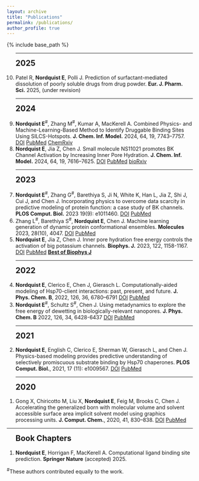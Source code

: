 ```yaml
---
layout: archive
title: "Publications"
permalink: /publications/
author_profile: true
---
```


{% include base_path %}


<!--- reverse ordered list in html, not an 'easy' way to do this in markdown without another package -->
<!---<br> --->
<ol reversed>

<!--<h2 style='margin-top:0'>Peer-reviewed Articles</h2>-->

<hr>
<h2 style='margin-top:0'>2025</h2>

<li>
Patel R, <b>Nordquist E</b>, Polli J. Prediction of surfactant-mediated dissolution of poorly soluble drugs from drug powder. <b>Eur. J. Pharm. Sci.</b> 2025, (under revision) 
<!-- <a href="x">x</a> -->
</li>

<hr>
<h2 style='margin-top:0'>2024</h2>

<li>
<b>Nordquist E</b><sup>#</sup>, Zhang M<sup>#</sup>, Kumar A, MacKerell A. Combined Physics- and Machine-Learning-Based Method to Identify Druggable Binding Sites Using SILCS-Hotspots. <b>J. Chem. Inf. Model.</b> 2024, 64, 19, 7743–7757. 
<a href="https://doi.org/10.1021/acs.jcim.4c01189">DOI</a>
<a href="https://pubmed.ncbi.nlm.nih.gov/39283165/">PubMed</a>
<a href="https://doi.org/10.26434/chemrxiv-2024-hrqq9-v2">ChemRxiv</a>
</li>

<li>
<b>Nordquist E</b>, Jia Z, Chen J. Small molecule NS11021 promotes BK Channel Activation by Increasing Inner Pore Hydration. <b>J. Chem. Inf. Model.</b> 2024, 64, 19, 7616–7625.  
<a href="https://doi.org/10.1021/acs.jcim.4c01012">DOI</a>
<a href="https://pubmed.ncbi.nlm.nih.gov/39264311/">PubMed</a>
<a href="https://doi.org/10.1101/2024.06.03.597166">bioRxiv</a>
</li>

<hr>
<h2 style='margin-top:0'>2023</h2>

<li>
<b>Nordquist E</b><sup>#</sup>, Zhang G<sup>#</sup>, Barethiya S, Ji N, White K, Han L, Jia Z, Shi J, Cui J, and Chen J. Incorporating physics to overcome data scarcity in predictive modeling of protein function: a case study of BK channels. <b>PLOS Comput. Biol.</b> 2023 19(9): e1011460. 
<a href="https://doi.org/10.1371/journal.pcbi.1011460">DOI</a>
<a href="https://pubmed.ncbi.nlm.nih.gov/37713443/">PubMed</a>
</li>

<li>
Zhang L<sup>#</sup>, Barethiya S<sup>#</sup>, <b>Nordquist E</b>, Chen J. Machine learning generation of dynamic protein conformational ensembles. <b>Molecules</b> 2023, 28(10), 4047.  
<a href="https://doi.org/10.3390/molecules28104047">DOI</a>
<a href="https://pubmed.ncbi.nlm.nih.gov/37241789/">PubMed</a>
</li>

<li>
<b>Nordquist E</b>, Jia Z, Chen J. Inner pore hydration free energy controls the activation of big potassium channels. <b>Biophys. J.</b> 2023, 122, 1158-1167.
<a href="https://doi.org/10.1016/j.bpj.2023.02.005">DOI</a> 
<a href="https://pubmed.ncbi.nlm.nih.gov/36774534/">PubMed</a>
<a href="https://info.cell.com/best-of-biophysical-journal-2023"><b>Best of Biophys J</b></a>
</li>

<hr>
<h2 style='margin-top:0'>2022</h2>

<li>
<b>Nordquist E</b>, Clerico E, Chen J, Gierasch L. Computationally-aided modeling of Hsp70-client interactions: past, present, and future. <b>J. Phys. Chem. B</b>, 2022, 126, 36, 6780–6791 
<a href="https://doi.org/10.1021/acs.jpcb.2c03806">DOI</a>
<a href="https://pubmed.ncbi.nlm.nih.gov/36040440/">PubMed</a>
</li>

<li>
<b>Nordquist E</b><sup>#</sup>, Schultz S<sup>#</sup>, Chen J. Using metadynamics to explore the free energy of dewetting in biologically-relevant nanopores. <b>J. Phys. Chem. B</b> 2022, 126, 34, 6428-6437 
<a href="https://doi.org/10.1021/acs.jpcb.2c04157">DOI</a>
<a href="https://pubmed.ncbi.nlm.nih.gov/35998613/">PubMed</a>
</li>

<hr>
<h2 style='margin-top:0'>2021</h2>
<li>
<b>Nordquist E</b>, English C, Clerico E, Sherman W, Gierasch L, and Chen J. Physics-based modeling provides predictive understanding of selectively promiscuous substrate binding by Hsp70 chaperones. <b>PLOS Comput. Biol.</b>, 2021, 17 (11): e1009567. 
<a href="https://doi.org/10.1371/journal.pcbi.1009567">DOI</a>
<a href="https://pubmed.ncbi.nlm.nih.gov/34735438/">PubMed</a>
</li>
<hr>
<h2 style='margin-top:0'>2020</h2>
<li>
Gong X, Chiricotto M, Liu X, <b>Nordquist E</b>, Feig M, Brooks C, Chen J. Accelerating the generalized born with molecular volume and solvent accessible surface area implicit solvent model using graphics processing units. <b>J. Comput. Chem.</b>, 2020, 41, 830–838. 
<a href="https://doi.org/10.1002/jcc.26133">DOI</a>
<a href="https://pubmed.ncbi.nlm.nih.gov/31875339/">PubMed</a>
</li>
</ol>

<hr>
<ol>
<h2 style='margin-top:0'>Book Chapters</h2>
<li><b>Nordquist E</b>, Horrigan F, MacKerell A. Computational ligand binding site prediction. <b>Springer Nature</b> (accepted) 2025.</li>
</ol>


<sup>#</sup>These authors contributed equally to the work.

